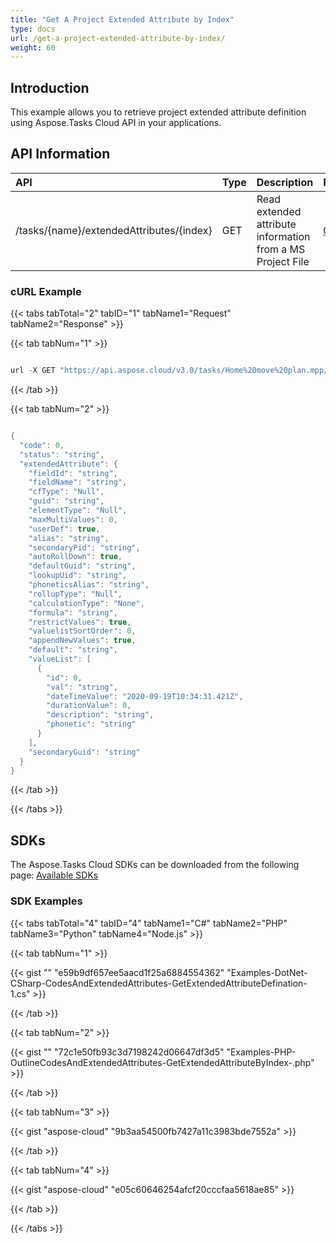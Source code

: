 ```yaml
---
title: "Get A Project Extended Attribute by Index"
type: docs
url: /get-a-project-extended-attribute-by-index/
weight: 60
---
```


## **Introduction**
This example allows you to retrieve project extended attribute definition using Aspose.Tasks Cloud API in your applications. 
## **API Information**

|**API**|**Type**|**Description**|**Resource Link**|
| :- | :- | :- | :- |
|/tasks/{name}/extendedAttributes/{index}|GET|Read extended attribute information from a MS Project File|[GetExtendedAttributeByIndex](https://apireference.aspose.cloud/tasks/#/TasksExtendedAttributes/GetExtendedAttributeByIndex)|
### **cURL Example**
{{< tabs tabTotal="2" tabID="1" tabName1="Request" tabName2="Response" >}}

{{< tab tabNum="1" >}}

```java

url -X GET "https://api.aspose.cloud/v3.0/tasks/Home%20move%20plan.mpp/extendedAttributes/1" -H "accept: application/json" 

```

{{< /tab >}}

{{< tab tabNum="2" >}}

```java

{
  "code": 0,
  "status": "string",
  "extendedAttribute": {
    "fieldId": "string",
    "fieldName": "string",
    "cfType": "Null",
    "guid": "string",
    "elementType": "Null",
    "maxMultiValues": 0,
    "userDef": true,
    "alias": "string",
    "secondaryPid": "string",
    "autoRollDown": true,
    "defaultGuid": "string",
    "lookupUid": "string",
    "phoneticsAlias": "string",
    "rollupType": "Null",
    "calculationType": "None",
    "formula": "string",
    "restrictValues": true,
    "valuelistSortOrder": 0,
    "appendNewValues": true,
    "default": "string",
    "valueList": [
      {
        "id": 0,
        "val": "string",
        "dateTimeValue": "2020-09-19T10:34:31.421Z",
        "durationValue": 0,
        "description": "string",
        "phonetic": "string"
      }
    ],
    "secondaryGuid": "string"
  }
}

```

{{< /tab >}}

{{< /tabs >}}
## **SDKs**
The Aspose.Tasks Cloud SDKs can be downloaded from the following page: [Available SDKs](/tasks/available-sdks/)
### **SDK Examples**
{{< tabs tabTotal="4" tabID="4" tabName1="C#" tabName2="PHP" tabName3="Python" tabName4="Node.js" >}}

{{< tab tabNum="1" >}}

{{< gist "" "e59b9df657ee5aacd1f25a6884554362" "Examples-DotNet-CSharp-CodesAndExtendedAttributes-GetExtendedAttributeDefination-1.cs" >}}

{{< /tab >}}

{{< tab tabNum="2" >}}

{{< gist "" "72c1e50fb93c3d7198242d06647df3d5" "Examples-PHP-OutlineCodesAndExtendedAttributes-GetExtendedAttributeByIndex-.php" >}}

{{< /tab >}}

{{< tab tabNum="3" >}}

{{< gist "aspose-cloud" "9b3aa54500fb7427a11c3983bde7552a" >}}

{{< /tab >}}

{{< tab tabNum="4" >}}

{{< gist "aspose-cloud" "e05c60646254afcf20cccfaa5618ae85" >}}

{{< /tab >}}

{{< /tabs >}}
